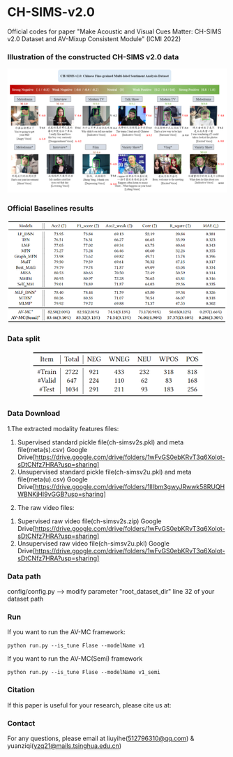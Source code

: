 # CH-SIMS-v2.0

Official codes for paper "Make Acoustic and Visual Cues Matter: CH-SIMS v2.0 Dataset and AV-Mixup Consistent Module" (ICMI 2022)

### Illustration of the constructed CH-SIMS v2.0 data
<p align="center">
  <img width="800" src="show/CH-SIMSv2.0.png">
</p>

### Official Baselines results
<p align="center">
  <img width="800" src="show/ModelResults.png">
</p>

### Data split
<p align="center">
  <img width="400" src="show/DataSplit.png">
</p>

### Data Download

1.The extracted modality features files:
  1) Supervised standard pickle file(ch-simsv2s.pkl) and meta file(meta(s).csv)
      Google Drive[https://drive.google.com/drive/folders/1wFvGS0ebKRvT3q6Xolot-sDtCNfz7HRA?usp=sharing]
  2) Unsupervised standard pickle file(ch-simsv2u.pkl) and meta file(meta(u).csv)
      Google Drive[https://drive.google.com/drive/folders/1llIbm3gwyJRwwk58RUQHWBNKjHI9vGGB?usp=sharing]

2. The raw video files:
  1) Supervised raw video file(ch-simsv2s.zip)
      Google Drive[https://drive.google.com/drive/folders/1wFvGS0ebKRvT3q6Xolot-sDtCNfz7HRA?usp=sharing]
  2) Unsupervised raw video file(ch-simsv2u.pkl)
      Google Drive[https://drive.google.com/drive/folders/1wFvGS0ebKRvT3q6Xolot-sDtCNfz7HRA?usp=sharing]

### Data path

config/config.py --> modify parameter "root_dataset_dir" line 32 of your dataset path

### Run
If you want to run the AV-MC framework: 

```
python run.py --is_tune Flase --modelName v1
```

If you want to run the AV-MC(Semi) framework 

```
python run.py --is_tune Flase --modelName v1_semi
```
### Citation

If this paper is useful for your research, please cite us at: 

### Contact

For any questions, please email at liuyihe(512796310@qq.com) & yuanziqi(yzq21@mails.tsinghua.edu.cn)

